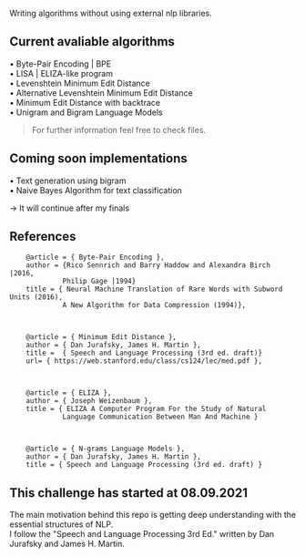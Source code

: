 Writing algorithms without using external nlp libraries.

## Current avaliable algorithms
• Byte-Pair Encoding | BPE\
• LISA | ELIZA-like program\
• Levenshtein Minimum Edit Distance\
• Alternative Levenshtein Minimum Edit Distance\
• Minimum Edit Distance with backtrace\
• Unigram and Bigram Language Models

> For further information feel free to check files.

## Coming soon implementations
• Text generation using bigram\
• Naive Bayes Algorithm for text classification

-> It will continue after my finals


## References
        @article = { Byte-Pair Encoding },
        author = {Rico Sennrich and Barry Haddow and Alexandra Birch |2016,
                 Philip Gage |1994}
        title = { Neural Machine Translation of Rare Words with Subword Units (2016),
                 A New Algorithm for Data Compression (1994)},
     
        
        
        @article = { Minimum Edit Distance },
        author = { Dan Jurafsky, James H. Martin },
        title =  { Speech and Language Processing (3rd ed. draft)}
        url= { https://web.stanford.edu/class/cs124/lec/med.pdf },
                          
        
        
        @article = { ELIZA },
        author = { Joseph Weizenbaum },
        title = { ELIZA A Computer Program For the Study of Natural
                 Language Communication Between Man And Machine }
        
        
        
        @article = { N-grams Language Models },
        author = { Dan Jurafsky, James H. Martin },
        title = { Speech and Language Processing (3rd ed. draft) }


## This challenge has started at 08.09.2021
The main motivation behind this repo is getting deep understanding with the essential structures of NLP.\
I follow the "Speech and Language Processing 3rd Ed." written by Dan Jurafsky and James H. Martin.
